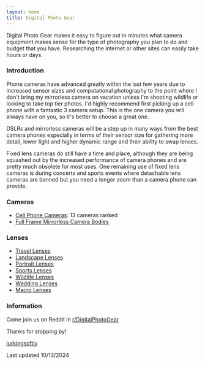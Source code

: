 ```yaml
---
layout: home
title: Digital Photo Gear
---
```


Digital Photo Gear makes it easy to figure out in minutes what camera equipment makes sense for the type of photography you plan to do and budget that you have. Researching the internet or other sites can easily take hours or days.

### Introduction

Phone cameras have advanced greatly within the last few years due to increased sensor sizes and computational photography to the point where I don't bring my mirrorless camera on vacation unless I'm shooting wildlife or looking to take top tier photos. I'd highly recommend first picking up a cell phone with a fantastic 3 camera setup. This is the one camera you will always have on you, so it's better to choose a great one.

DSLRs and mirrorless cameras will be a step up in many ways from the best camera phones especially in terms of their sensor size for gathering more detail, lower light and higher dynamic range and their ability to swap lenses.

Fixed lens cameras do still have a time and place, although they are being squashed out by the increased performance of camera phones and are pretty much obsolete for most uses. One remaining use of fixed lens cameras is during concerts and sports events where detachable lens cameras are banned but you need a longer zoom than a camera phone can provide.

### Cameras
- [Cell Phone Cameras](/phone-cameras/): 13 cameras ranked
- [Full Frame Mirrorless Camera Bodies](/full-frame-mirrorless-cameras/)

### Lenses
- [Travel Lenses](/travel-lenses/)
- [Landscape Lenses](/landscape-lenses/)
- [Portrait Lenses](/portrait-lenses/)
- [Sports Lenses](/sports-lenses/)
- [Wildlife Lenses](/wildlife-lenses/)
- [Wedding Lenses](/wedding-lenses/)
- [Macro Lenses](/macro-lenses/)

### Information

Come join us on Reddit in [r/DigitalPhotoGear](https://www.reddit.com/r/DigitalPhotoGear/)

Thanks for stopping by!

[lurkingsoftly](https://www.reddit.com/user/lurkingsoftly)

Last updated 10/13/2024
